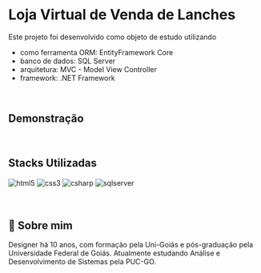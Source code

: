 
<h1>Loja Virtual de Venda de Lanches</h1>

Este projeto foi desenvolvido como objeto de estudo utilizando
+ como ferramenta ORM: EntityFramework Core
+ banco de dados: SQL Server
+ arquitetura: MVC - Model View Controller
+ framework: .NET Framework

<br/>

## Demonstração


<br/>

## Stacks Utilizadas
<div style = "display: inline_block">
    <img align="center" alt="html5" src="https://img.shields.io/badge/HTML5-E34F26?style=for-the-badge&logo=html5&logoColor=white" />
    <img align="center" alt="css3" src="https://img.shields.io/badge/CSS3-1572B6?style=for-the-badge&logo=css3&logoColor=white" />
    <img align="center" alt="csharp" src="https://img.shields.io/badge/C%23-239120?style=for-the-badge&logo=c-sharp&logoColor=white" />
    <img align="center" alt="sqlserver" src="https://img.shields.io/badge/Microsoft%20SQL%20Server-CC2927?style=for-the-badge&logo=microsoft%20sql%20server&logoColor=white" />
    
</div><br/><br/>


## 🚀 Sobre mim
Designer há 10 anos, com formação pela Uni-Goiás e pós-graduação pela Universidade Federal de Goiás. Atualmente estudando Análise e Desenvolvimento de Sistemas pela PUC-GO.
<br/><br/>


